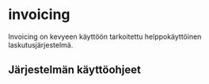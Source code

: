 # invoicing

Invoicing on kevyeen käyttöön tarkoitettu helppokäyttöinen laskutusjärjestelmä.

## Järjestelmän käyttöohjeet
